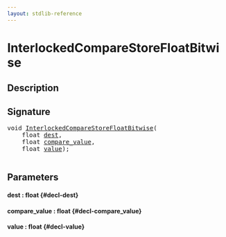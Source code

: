 ```yaml
---
layout: stdlib-reference
---
```


# InterlockedCompareStoreFloatBitwise

## Description





## Signature 

<pre>
<span class="code_keyword">void</span> <a href="/stdlib-reference/global-decls/interlockedcomparestorefloatbitwise-0bins">InterlockedCompareStoreFloatBitwise</a>(
    <span class="code_keyword">float</span> <a href="/stdlib-reference/global-decls/interlockedcomparestorefloatbitwise-0bins#decl-dest" class="code_param">dest</a>,
    <span class="code_keyword">float</span> <a href="/stdlib-reference/global-decls/interlockedcomparestorefloatbitwise-0bins#decl-compare_value" class="code_param">compare_value</a>,
    <span class="code_keyword">float</span> <a href="/stdlib-reference/global-decls/interlockedcomparestorefloatbitwise-0bins#decl-value" class="code_param">value</a>);

</pre>

## Parameters

#### dest  : float {#decl-dest}
#### compare\_value  : float {#decl-compare_value}
#### value  : float {#decl-value}

